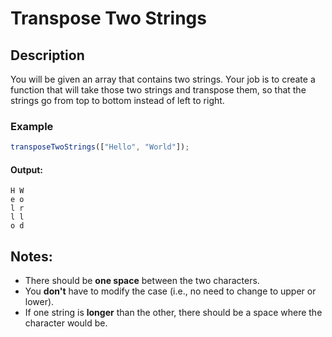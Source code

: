 # Transpose Two Strings

## Description

You will be given an array that contains two strings. Your job is to create a function that will take those two strings and transpose them, so that the strings go from top to bottom instead of left to right.

### Example

```javascript
transposeTwoStrings(["Hello", "World"]);
```

#### Output:

```
H W
e o
l r
l l
o d
```

## Notes:

- There should be **one space** between the two characters.
- You **don't** have to modify the case (i.e., no need to change to upper or lower).
- If one string is **longer** than the other, there should be a space where the character would be.
